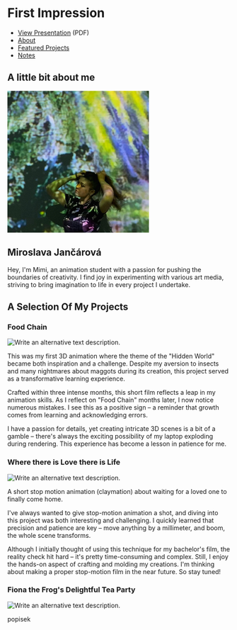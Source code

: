 # First Impression

<!-- This is a comment, only visible to the author: Add a link to your presentation. -->
<!-- Presentations do not need to be a PDF, you may link elsewhere, such as Figma, YouTube, etc. -->
<!-- Consider adding navigation to each section (About, Featured Projects, Notes, etc.) -->

- [View Presentation](img/surname-draft-first-impression-2023.pdf) (PDF) <!-- Add helpful hint as to what kind of file or destination is here. -->
- [About](#about)
- [Featured Projects](#featured-projects)
- [Notes](#notes)

## A little bit about me

<!-- Consider including a headshot. We’re not designing, so keep the image width/height around 320px x 320px (square). Replace "surname" with your surname in the file name. -->

![Mimi Jancarova tying up her hair while standing in front of a projection of famous paintings in a modern gallery.](02-first-impression/img/*.jpg/*.png/jancarova-headshot.jpg)

## Miroslava Jančárová
Hey, I'm Mimi, an animation student with a passion for pushing the boundaries of creativity. I find joy in experimenting with various art media, striving to bring imagination to life in every project I undertake.

## A Selection Of My Projects

### Food Chain

<!-- Use a static poster image or animated GIF, but no video files. Again, keep the image width/height manageable, around 1280x x 720px (16:9 aspect ratio), or a max-width of 1280px. -->

![Write an alternative text description.](food-chain.gif)

This was my first 3D animation where the theme of the "Hidden World" became both inspiration and a challenge. Despite my aversion to insects and many nightmares about maggots during its creation, this project served as a transformative learning experience.

Crafted within three intense months, this short film reflects a leap in my animation skills. As I reflect on "Food Chain" months later, I now notice numerous mistakes. I see this as a positive sign – a reminder that growth comes from learning and acknowledging errors.

I have a passion for details, yet creating intricate 3D scenes is a bit of a gamble – there's always the exciting possibility of my laptop exploding during rendering. This experience has become a lesson in patience for me.

### Where there is Love there is Life

<!-- Use a static poster image or animated GIF, but no video files. Again, keep the image width/height manageable, around 1280x x 720px (16:9 aspect ratio), or a max-width of 1280px. -->

![Write an alternative text description.](img/featured-project-01.png)

A short stop motion animation (claymation) about waiting for a loved one to finally come home.

I've always wanted to give stop-motion animation a shot, and diving into this project was both interesting and challenging. I quickly learned that precision and patience are key – move anything by a millimeter, and boom, the whole scene transforms. 

Although I initially thought of using this technique for my bachelor's film, the reality check hit hard – it's pretty time-consuming and complex. Still, I enjoy the hands-on aspect of crafting and molding my creations. I'm thinking about making a proper stop-motion film in the near future. So stay tuned!


### Fiona the Frog's Delightful Tea Party

<!-- Use a static poster image or animated GIF, but no video files. Again, keep the image width/height manageable, around 1280x x 720px (16:9 aspect ratio), or a max-width of 1280px. -->

![Write an alternative text description.](img/featured-project-01.png)

popisek

<!-- Use the same stucture above for the rest of your featured projects. -->

